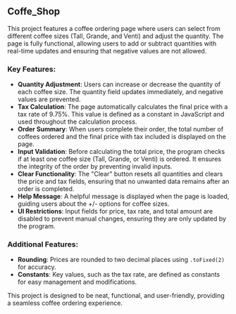 ## Coffe_Shop

This project features a coffee ordering page where users can select from different coffee sizes (Tall, Grande, and Venti) and adjust the quantity. The page is fully functional, allowing users to add or subtract quantities with real-time updates and ensuring that negative values are not allowed.

### Key Features:
- **Quantity Adjustment**: Users can increase or decrease the quantity of each coffee size. The quantity field updates immediately, and negative values are prevented.
- **Tax Calculation**: The page automatically calculates the final price with a tax rate of 9.75%. This value is defined as a constant in JavaScript and used throughout the calculation process.
- **Order Summary**: When users complete their order, the total number of coffees ordered and the final price with tax included is displayed on the page.
- **Input Validation**: Before calculating the total price, the program checks if at least one coffee size (Tall, Grande, or Venti) is ordered. It ensures the integrity of the order by preventing invalid inputs.
- **Clear Functionality**: The "Clear" button resets all quantities and clears the price and tax fields, ensuring that no unwanted data remains after an order is completed.
- **Help Message**: A helpful message is displayed when the page is loaded, guiding users about the +/- options for coffee sizes.
- **UI Restrictions**: Input fields for price, tax rate, and total amount are disabled to prevent manual changes, ensuring they are only updated by the program.

### Additional Features:
- **Rounding**: Prices are rounded to two decimal places using `.toFixed(2)` for accuracy.
- **Constants**: Key values, such as the tax rate, are defined as constants for easy management and modifications.

This project is designed to be neat, functional, and user-friendly, providing a seamless coffee ordering experience.
